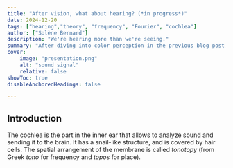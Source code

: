 ```yaml
---
title: "After vision, what about hearing? (*in progress*)" 
date: 2024-12-20
tags: ["hearing","theory", "frequency", "Fourier", "cochlea"]
author: ["Solène Bernard"]
description: "We're hearing more than we're seeing." 
summary: "After diving into color perception in the previous blog post, I got interested into understanding more another sensor that mammals have: hearing. Light is a electromagnetic wave, where sound is a mechanical one, but the comparison is relevant because both sound and light signals can be described as a spectrum of wavelenght." 
cover:
    image: "presentation.png"
    alt: "sound signal"
    relative: false
showToc: true
disableAnchoredHeadings: false

---
```


## Introduction

The cochlea is the part in the inner ear that allows to analyze sound and sending it to the brain. It has a snail-like structure, and is covered by hair cells. The spatial arrangement of the membrane is called *tonotopy* (from Greek *tono* for frequency and *topos* for place). 